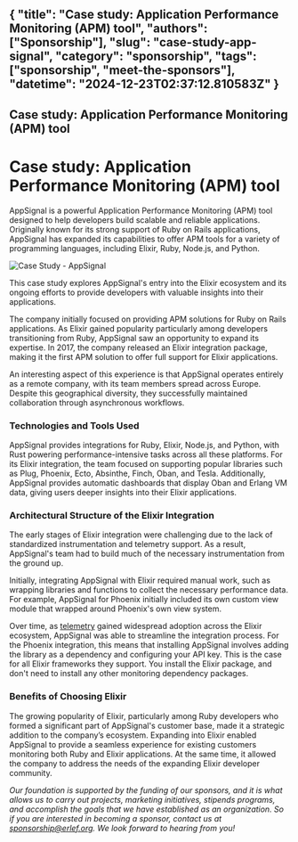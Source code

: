 {
"title": "Case study: Application Performance Monitoring (APM) tool",
"authors": ["Sponsorship"],
"slug": "case-study-app-signal",
"category": "sponsorship",
"tags": ["sponsorship", "meet-the-sponsors"],
"datetime": "2024-12-23T02:37:12.810583Z"
}
---
Case study: Application Performance Monitoring (APM) tool
---

# Case study: Application Performance Monitoring (APM) tool

AppSignal is a powerful Application Performance Monitoring (APM) tool designed to help developers build scalable and reliable applications. Originally known for its strong support of Ruby on Rails applications, AppSignal has expanded its capabilities to offer APM tools for a variety of programming languages, including Elixir, Ruby, Node.js, and Python. 

<img src="/images/meet-the-sponsors/CaseStudy-AppSignal.png" class="img-fluid" alt="Case Study - AppSignal"/>

This case study explores AppSignal's entry into the Elixir ecosystem and its ongoing efforts to provide developers with valuable insights into their applications.

The company initially focused on providing APM solutions for Ruby on Rails applications. As Elixir gained popularity particularly among developers transitioning from Ruby, AppSignal saw an opportunity to expand its expertise. In 2017, the company released an Elixir integration package, making it the first APM solution to offer full support for Elixir applications.

An interesting aspect of this experience is that AppSignal operates entirely as a remote company, with its team members spread across Europe. Despite this geographical diversity, they successfully maintained collaboration through asynchronous workflows.

### Technologies and Tools Used

AppSignal provides integrations for Ruby, Elixir, Node.js, and Python, with Rust powering performance-intensive tasks across all these platforms. For its Elixir integration, the team focused on supporting popular libraries such as Plug, Phoenix, Ecto, Absinthe, Finch, Oban, and Tesla. Additionally, AppSignal provides  automatic dashboards that display Oban and Erlang VM data, giving users deeper insights into their Elixir applications.

### Architectural Structure of the Elixir Integration

The early stages of Elixir integration were challenging due to the lack of standardized instrumentation and telemetry support. As a result, AppSignal's team had to build much of the necessary instrumentation from the ground up.

Initially, integrating AppSignal with Elixir required manual work, such as wrapping libraries and functions to collect the necessary performance data. For example, AppSignal for Phoenix initially included its own custom view module that wrapped around Phoenix's own view system.

Over time, as [telemetry](https://github.com/beam-telemetry/telemetry) gained widespread adoption across the Elixir ecosystem, AppSignal was able to streamline the integration process. For the Phoenix integration, this means that installing AppSignal involves adding the library as a dependency and configuring your API key. This is the case for all Elixir frameworks they support. You install the Elixir package, and don't need to install any other monitoring dependency packages.

### Benefits of Choosing Elixir

The growing popularity of Elixir, particularly among Ruby developers who formed a significant part of AppSignal's customer base, made it a strategic addition to the company’s ecosystem. Expanding into Elixir enabled AppSignal to provide a seamless experience for existing customers monitoring both Ruby and Elixir applications. At the same time, it allowed the company to address the needs of the expanding Elixir developer community.

*Our foundation is supported by the funding of our sponsors, and it is what allows us to carry out projects, marketing initiatives, stipends programs, and accomplish the goals that we have established as an organization. So if you are interested in becoming a sponsor, contact us at sponsorship@erlef.org. We look forward to hearing from you!*
